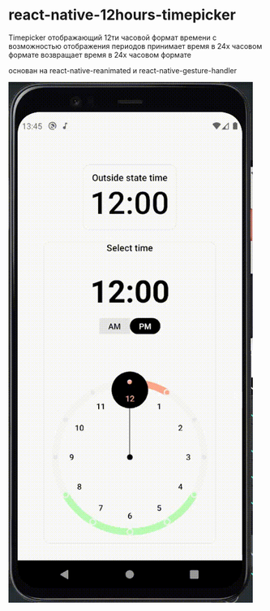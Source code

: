 # react-native-12hours-timepicker

Timepicker отображающий 12ти часовой формат времени с возможностью отображения периодов
принимает время в 24х часовом формате
возвращает время в 24х часовом формате

основан на react-native-reanimated и react-native-gesture-handler


<kbd>
  <img src="https://github.com/illi-homz/react-native-12hours-timepicker/blob/main/demo/assets/react-native-12hours-timepicker.gif?raw=true">
</kbd>
